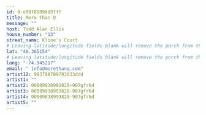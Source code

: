 ```yaml
---
id: 0-e08f89898d8fff
title: More Than Q
message: ""
host: Todd Alan Ellis
house_number: "13"
street_name: Kline's Court
# Leaving latitude/longitude fields blank will remove the porch from the Porchfest map.
lat: "40.365154"
# Leaving latitude/longitude fields blank will remove the porch from the Porchfest map.
long: "-74.945217"
email: " info@morethanq.com"
artist12: 983798789783833ddd
artist1: ""
artist2: 00009838993820-907gfr6d
artist3: 00009838993820-907gfr6d
artist4: 00009838993820-907gfr6d
artist5: ""
---
```

